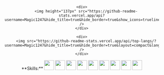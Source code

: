 <div align="center" style="display: flex; justify-content: center; align-items: center; gap: 20px;">

    <div>
        <img height="137px" src="https://github-readme-stats.vercel.app/api?username=Magic1247&hide_title=true&hide_border=true&show_icons=trueline_height=21&text_color=000&icon_color=000&bg_color=0,ea6161,ffc64d,fffc4d,52fa5a&theme=graywhite" />
    </div>

    <div>
        <img src="https://github-readme-stats.vercel.app/api/top-langs/?username=Magic1247&hide_title=true&hide_border=true&layout=compact&langs_count=6&text_color=000&icon_color=fff&bg_color=0,52fa5a,4dfcff,c64dff&theme=graywhite" />
    </div>

</div>

<div align="center">
    **Skills:**
    <code><img height="32" src="https://cdn.jsdelivr.net/npm/simple-icons@v5/icons/python.svg"></code>
    <code><img height="32" src="https://cdn.jsdelivr.net/npm/simple-icons@v5/icons/go.svg"></code>
    <code><img height="32" src="https://cdn.jsdelivr.net/npm/simple-icons@v5/icons/mysql.svg"></code>
    <code><img height="32" src="https://cdn.jsdelivr.net/npm/simple-icons@v5/icons/redis.svg"></code>
    <code><img height="32" src="https://cdn.jsdelivr.net/npm/simple-icons@v5/icons/git.svg"></code>
    <code><img height="32" src="https://cdn.jsdelivr.net/npm/simple-icons@v5/icons/linux.svg"></code>
    <code><img height="32" src="https://cdn.jsdelivr.net/npm/simple-icons@v5/icons/vim.svg"></code>
    <code><img height="32" src="https://cdn.jsdelivr.net/npm/simple-icons@v5/icons/macos.svg"></code>
    <code><img height="32" src="https://cdn.jsdelivr.net/npm/simple-icons@v5/icons/alfred.svg"></code>
</div>
